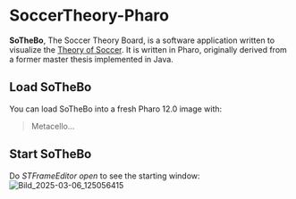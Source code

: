 # SoccerTheory-Pharo
**SoTheBo**, The Soccer Theory Board, is a software application written to visualize the [Theory of Soccer](https://en.wikiversity.org/wiki/The_Theory_of_Soccer).
It is written in Pharo, originally derived from a former master thesis implemented in Java.

## Load SoTheBo
You can load SoTheBo into a fresh Pharo 12.0 image with:
>Metacello...

## Start SoTheBo
Do *STFrameEditor open* to see the starting window:![Bild_2025-03-06_125056415](https://github.com/user-attachments/assets/211db4aa-06b1-492b-8e71-24520a1414bb)
